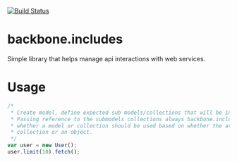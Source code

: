 [![Build
Status](https://travis-ci.org/jthoms1/backbone.querybuilder.png?branch=master)](https://travis-ci.org/jthoms1/backbone.querybuilder)


backbone.includes
=================

Simple library that helps manage api interactions with web services.

Usage
==================
```JavaScript
/*
 * Create model, define expected sub models/collections that will be included.
 * Passing reference to the submodels collections always backbone.includes to choose
 * whether a model or collection should be used based on whether the attribute is a
 * collection or an object.
 */
var user = new User();
user.limit(10).fetch();
```